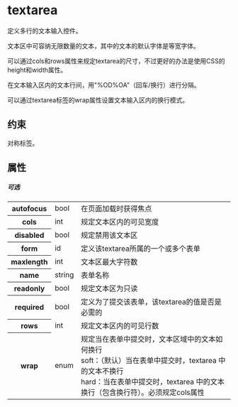# textarea

定义多行的文本输入控件。

文本区中可容纳无限数量的文本，其中的文本的默认字体是等宽字体。

可以通过cols和rows属性来规定textarea的尺寸，不过更好的办法是使用CSS的height和width属性。

在文本输入区内的文本行间，用"%OD%OA"（回车/换行）进行分隔。

可以通过textarea标签的wrap属性设置文本输入区内的换行模式。

## 约束

对称标签。

## 属性

##### 可选

<table>
	<tr>
		<th>autofocus</th>
		<td>bool</td>
		<td>在页面加载时获得焦点</td>
	</tr>
    <tr>
		<th>cols</th>
		<td>int</td>
		<td>规定文本区内的可见宽度</td>
	</tr>
	<tr>
		<th>disabled</th>
		<td>bool</td>
		<td>规定禁用该文本区</td>
	</tr>
	<tr>
		<th>form</th>
		<td>id</td>
		<td>定义该textarea所属的一个或多个表单</td>
	</tr>
	<tr>
		<th>maxlength</th>
		<td>int</td>
		<td>文本区最大字符数</td>
	</tr>
	<tr>
		<th>name</th>
		<td>string</td>
		<td>表单名称</td>
	</tr>
	<tr>
		<th>readonly</th>
		<td>bool</td>
		<td>规定文本区为只读</td>
	</tr>
	<tr>
		<th>required</th>
		<td>bool</td>
		<td>定义为了提交该表单，该textarea的值是否是必需的</td>
	</tr>
	<tr>
		<th>rows</th>
		<td>int</td>
		<td>规定文本区内的可见行数</td>
	</tr>
	<tr>
		<th>wrap</th>
		<td>enum</td>
		<td>规定当在表单中提交时，文本区域中的文本如何换行
		<br/>soft：（默认）当在表单中提交时，textarea 中的文本不换行
		<br/>hard：当在表单中提交时，textarea 中的文本换行（包含换行符）。必须规定cols属性
		</td>
	</tr>
</table>
